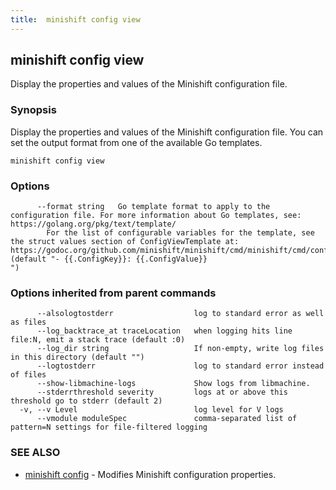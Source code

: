 ```yaml
---
title:  minishift config view
---
```



## minishift config view

Display the properties and values of the Minishift configuration file.

### Synopsis


Display the properties and values of the Minishift configuration file. You can set the output format from one of the available Go templates.

```
minishift config view
```

### Options

```
      --format string   Go template format to apply to the configuration file. For more information about Go templates, see: https://golang.org/pkg/text/template/
		For the list of configurable variables for the template, see the struct values section of ConfigViewTemplate at: https://godoc.org/github.com/minishift/minishift/cmd/minishift/cmd/config#ConfigViewTemplate (default "- {{.ConfigKey}}: {{.ConfigValue}}
")
```

### Options inherited from parent commands

```
      --alsologtostderr                  log to standard error as well as files
      --log_backtrace_at traceLocation   when logging hits line file:N, emit a stack trace (default :0)
      --log_dir string                   If non-empty, write log files in this directory (default "")
      --logtostderr                      log to standard error instead of files
      --show-libmachine-logs             Show logs from libmachine.
      --stderrthreshold severity         logs at or above this threshold go to stderr (default 2)
  -v, --v Level                          log level for V logs
      --vmodule moduleSpec               comma-separated list of pattern=N settings for file-filtered logging
```

### SEE ALSO
* [minishift config](minishift_config.md)	 - Modifies Minishift configuration properties.


